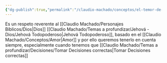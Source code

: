 ```yaml
---
{"dg-publish":true,"permalink":"/claudio-machado/conceptos/el-temor-de-jehova/"}
---
```


Es un respeto reverente al [[Claudio Machado/Personajes Bíblicos/Dios\|Dios]] [[Claudio Machado/Temas a profundizar/Jehová - Dios/Jehová Todopoderoso\|Jehová Todopoderoso]], basado en el [[Claudio Machado/Conceptos/Amor\|Amor]]  y por ello queremos tenerlo en cuenta siempre, especialmente cuando tenemos que [[Claudio Machado/Temas a profundizar/Decisiones/Tomar Decisiones correctas\|Tomar Decisiones correctas]] 